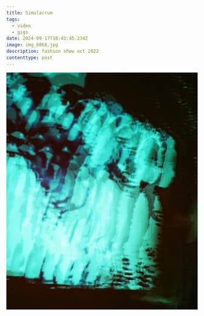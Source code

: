 ```yaml
---
title: Simulacrum
tags:
  - video
  - gigs
date: 2024-09-17T18:43:45.234Z
image: img_6068.jpg
description: fashion show oct 2022
contenttype: post
---
```

![](img_9278.jpg)